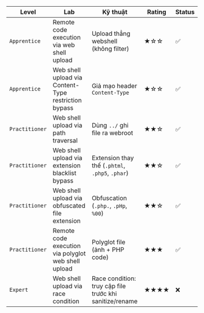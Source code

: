 | **Level**       | **Lab**                                              | **Kỹ thuật**                                            | **Rating** | **Status** |
| --------------- | ---------------------------------------------------- | ------------------------------------------------------- | ---------- | ---------- |
| `Apprentice`   | Remote code execution via web shell upload           | Upload thẳng webshell (không filter)                    | ★☆☆        | ✅     |
| `Apprentice`   | Web shell upload via Content-Type restriction bypass | Giả mạo header `Content-Type`                           | ★☆☆        | ✅     |
| `Practitioner` | Web shell upload via path traversal                  | Dùng `../` ghi file ra webroot                          | ★★☆        | ✅     |
| `Practitioner` | Web shell upload via extension blacklist bypass      | Extension thay thế (`.phtml`, `.php5`, `.phar`)         | ★★☆        | ✅     |
| `Practitioner` | Web shell upload via obfuscated file extension       | Obfuscation (`.php.`, `.pHp`, `%00`)                    | ★★☆        | ✅     |
| `Practitioner` | Remote code execution via polyglot web shell upload  | Polyglot file (ảnh + PHP code)                          | ★★★        | ✅     |
| `Expert`       | Web shell upload via race condition                  | Race condition: truy cập file trước khi sanitize/rename | ★★★★       | ❌ |
